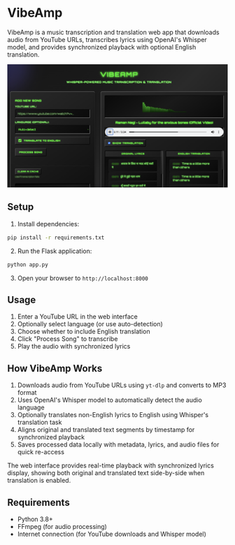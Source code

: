 # VibeAmp

VibeAmp is a music transcription and translation web app that downloads audio from YouTube URLs, transcribes lyrics using OpenAI's Whisper model, and provides synchronized playback with optional English translation.

![VibeAmp Interface](VibeAmp.png)


## Setup

1. Install dependencies:
```bash
pip install -r requirements.txt
```

2. Run the Flask application:
```bash
python app.py
```

3. Open your browser to `http://localhost:8000`

## Usage

1. Enter a YouTube URL in the web interface
2. Optionally select language (or use auto-detection)
3. Choose whether to include English translation
4. Click "Process Song" to transcribe
5. Play the audio with synchronized lyrics

## How VibeAmp Works


1. Downloads audio from YouTube URLs using `yt-dlp` and converts to MP3 format
2. Uses OpenAI's Whisper model to automatically detect the audio language
3. Optionally translates non-English lyrics to English using Whisper's translation task
4. Aligns original and translated text segments by timestamp for synchronized playback
5. Saves processed data locally with metadata, lyrics, and audio files for quick re-access

The web interface provides real-time playback with synchronized lyrics display, showing both original and translated text side-by-side when translation is enabled.

## Requirements

- Python 3.8+
- FFmpeg (for audio processing)
- Internet connection (for YouTube downloads and Whisper model)
